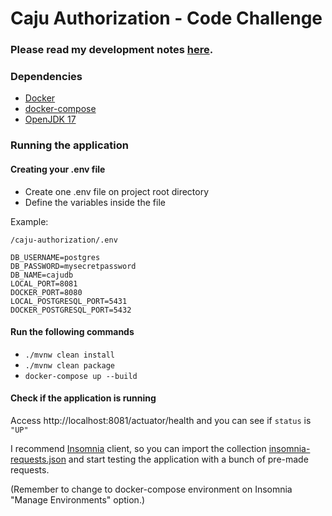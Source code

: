 # Caju Authorization - Code Challenge

### Please read my development notes [here](developer-diary.md).

### Dependencies
- [Docker](https://www.docker.com/)
- [docker-compose](https://docs.docker.com/compose/)
- [OpenJDK 17](https://openjdk.org/projects/jdk/17/)

### Running the application

#### Creating your .env file
- Create one .env file on project root directory
- Define the variables inside the file

Example:

`/caju-authorization/.env`
```
DB_USERNAME=postgres
DB_PASSWORD=mysecretpassword
DB_NAME=cajudb
LOCAL_PORT=8081
DOCKER_PORT=8080
LOCAL_POSTGRESQL_PORT=5431
DOCKER_POSTGRESQL_PORT=5432
```

#### Run the following commands
- `./mvnw clean install`
- `./mvnw clean package`
- `docker-compose up --build`

#### Check if the application is running
Access http://localhost:8081/actuator/health and you can see if `status` is `"UP"`

I recommend [Insomnia](https://docs.insomnia.rest/) client, so you can import the collection [insomnia-requests.json](insomnia-requests.json) and start testing the application with a bunch of pre-made requests.

(Remember to change to docker-compose environment on Insomnia "Manage Environments" option.)
